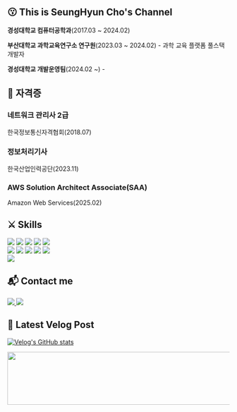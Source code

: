 ## 😗 This is SeungHyun Cho's Channel

**경성대학교 컴퓨터공학과**(2017.03 ~ 2024.02)

**부산대학교 과학교육연구소 연구원**(2023.03 ~ 2024.02) - 과학 교육 플랫폼 풀스택 개발자

**경성대학교 개발운영팀**(2024.02 ~) - 

## 📑 자격증
### 네트워크 관리사 2급 
한국정보통신자격협회(2018.07)
### 정보처리기사 
한국산업인력공단(2023.11)
### AWS Solution Architect Associate(SAA)
Amazon Web Services(2025.02)

## ⚔ Skills
<div style="margin: 0 auto; " > <img src="https://img.shields.io/badge/Amazon AWS-232F3E?style=for-the-badge&logo=Amazon AWS&logoColor=white">
      <img src="https://img.shields.io/badge/CSS3-1572B6?style=for-the-badge&logo=CSS3&logoColor=white">
      <img src="https://img.shields.io/badge/Docker-2496ED?style=for-the-badge&logo=Docker&logoColor=white">
      <img src="https://img.shields.io/badge/Git-F05032?style=for-the-badge&logo=Git&logoColor=white">
      <img src="https://img.shields.io/badge/Github-181717?style=for-the-badge&logo=Github&logoColor=white">
      <br/><img src="https://img.shields.io/badge/HTML5-E34F26?style=for-the-badge&logo=HTML5&logoColor=white">
      <img src="https://img.shields.io/badge/Java-007396?style=for-the-badge&logo=Java&logoColor=white">
      <img src="https://img.shields.io/badge/Javascript-F7DF1E?style=for-the-badge&logo=Javascript&logoColor=white">
      <img src="https://img.shields.io/badge/Oracle-F80000?style=for-the-badge&logo=Oracle&logoColor=white">
      <img src="https://img.shields.io/badge/Python-3776AB?style=for-the-badge&logo=Python&logoColor=white">
      <br/><img src="https://img.shields.io/badge/Spring Boot-6DB33F?style=for-the-badge&logo=Spring Boot&logoColor=white">
</div>

## 📬 Contact me
<a href=https://velog.io/@jshjshjshjsh/posts> 
  <img src="https://img.shields.io/badge/Velog-20C997?style=for-the-badge&logo=Velog&logoColor=white&link=https://velog.io/@jshjshjshjsh/posts"> 
</a>
<a href=mailto:cj456456@gmail.com> 
  <img src="https://img.shields.io/badge/Gmail-EA4335?style=for-the-badge&logo=Gmail&logoColor=white&link=mailto:cj456456@gmail.com"> 
</a>

## 📌 Latest Velog Post

[![Velog's GitHub stats](https://velog-readme-stats.vercel.app/api?name=jshjshjshjsh)](https://velog.io/@jshjshjshjsh/posts)

<a href="https://github.com/devxb/gitanimals">
  <img
    src="https://render.gitanimals.org/lines/jshjshjshjsh?pet-id=645156883480435970"
    width="600"
    height="120"
  />
</a>

